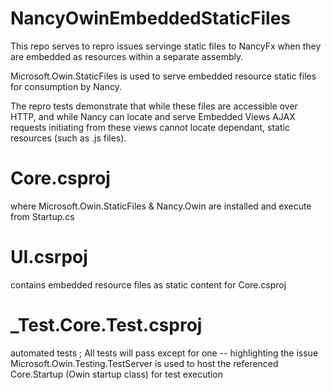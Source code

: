 NancyOwinEmbeddedStaticFiles
============================

This repo serves to repro issues servinge static files to NancyFx when they are embedded as resources within a separate assembly.

Microsoft.Owin.StaticFiles is used to serve embedded resource static files for consumption by Nancy.

The repro tests demonstrate that while these files are accessible over HTTP, and while Nancy can locate and serve Embedded Views 
AJAX requests initiating from these views cannot locate dependant, static resources (such as .js files).

Core.csproj
===========
where Microsoft.Owin.StaticFiles & Nancy.Owin are installed and execute from Startup.cs

UI.csrpoj
===========
contains embedded resource files as static content for Core.csproj

_Test.Core.Test.csproj
===========
automated tests ; All tests will pass except for one -- highlighting the issue
Microsoft.Owin.Testing.TestServer is used to host the referenced Core.Startup (Owin startup class) for test execution
